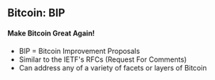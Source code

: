 ## Bitcoin: BIP
#### Make Bitcoin Great Again!
<ul>
	<li class="fragment">BIP = Bitcoin Improvement Proposals</li>
	<li class="fragment">Similar to the IETF's RFCs (Request For Comments)</li>
	<li class="fragment">Can address any of a variety of facets or layers of Bitcoin</li>
</ul>